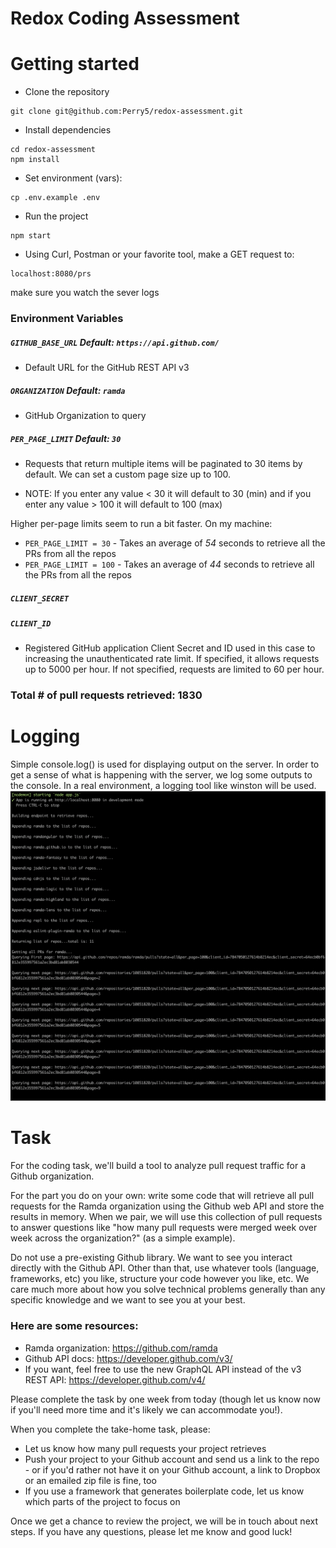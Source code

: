 # Redox Coding Assessment

# Getting started
- Clone the repository
```
git clone git@github.com:Perry5/redox-assessment.git
```
- Install dependencies
```
cd redox-assessment
npm install
```
- Set environment (vars):
```
cp .env.example .env
```
- Run the project
```
npm start
```
- Using Curl, Postman or your favorite tool, make a GET request to: 
```
localhost:8080/prs
```
make sure you watch the sever logs 

### Environment Variables
##### `GITHUB_BASE_URL` Default: `https://api.github.com/`
- Default URL for the GitHub REST API v3

##### `ORGANIZATION` Default: `ramda`
- GitHub Organization to query

##### `PER_PAGE_LIMIT` Default: `30`
- Requests that return multiple items will be paginated to 30 items by default.
We can set a custom page size up to 100. 

- NOTE: If you enter any value < 30 it will default to 30 (min) and if you enter any value > 100 it will default to 100 (max)

Higher per-page limits seem to run a bit faster. On my machine:
-  `PER_PAGE_LIMIT = 30` - Takes an average of *54* seconds to retrieve all the PRs from all the repos
- `PER_PAGE_LIMIT = 100` - Takes an average of *44* seconds to retrieve all the PRs from all the repos

##### `CLIENT_SECRET`
##### `CLIENT_ID`
- Registered GitHub application Client Secret and ID used in this case to increasing the unauthenticated rate limit.
If specified, it allows requests up to 5000 per hour. If not specified, requests are limited to 60 per hour. 


### Total # of pull requests retrieved: 1830

# Logging
Simple console.log() is used for displaying output on the server. In order to get a sense of what is happening with the server, we log some outputs to the console.
In a real environment, a logging tool like winston will be used.
![logging_image](public/logging.png)


# Task
For the coding task, we'll build a tool to analyze pull request traffic for a Github organization.

For the part you do on your own: write some code that will retrieve all pull requests for the Ramda organization using the Github web API and store the results in memory. When we pair, we will use this collection of pull requests to answer questions like "how many pull requests were merged week over week across the organization?" (as a simple example).

Do not use a pre-existing Github library. We want to see you interact directly with the Github API. Other than that, use whatever tools (language, frameworks, etc) you like, structure your code however you like, etc. We care much more about how you solve technical problems generally than any specific knowledge and we want to see you at your best.

### Here are some resources: 
- Ramda organization: https://github.com/ramda
- Github API docs: https://developer.github.com/v3/  
- If you want, feel free to use the new GraphQL API instead of the v3 REST API: https://developer.github.com/v4/  

Please complete the task by one week from today (though let us know now if you'll need more time and it's likely we can accommodate you!). 

When you complete the take-home task, please:
- Let us know how many pull requests your project retrieves
- Push your project to your Github account and send us a link to the repo - or if you'd rather not have it on your Github account, a link to Dropbox or an emailed zip file is fine, too
- If you use a framework that generates boilerplate code, let us know which parts of the project to focus on

Once we get a chance to review the project, we will be in touch about next steps. If you have any questions, please let me know and good luck!

